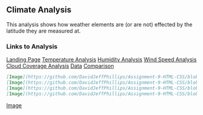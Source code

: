 ## Climate Analysis

This analysis shows how weather elements are (or are not) effected by the latitude they are measured at.

### Links to Analysis

[Landing Page](docs/landing.html)
[Temperature Analysis](docs/temperature.html)
[Humidity Analysis](docs/humidity.html)
[Wind Speed Analysis](docs/wind.html)
[Cloud Coverage Analysis](docs/clousdiness.html)
[Data](docs/data.html)
[Comparison](docs/comparison.html)

```markdown
[Image](https://github.com/DavidJeffPhillips/Assignment-9-HTML-CSS/blob/master/assignment-9-HTML-CSS/images/Fig1.png)
[Image](https://github.com/DavidJeffPhillips/Assignment-9-HTML-CSS/blob/master/assignment-9-HTML-CSS/images/Fig2.png)
[Image](https://github.com/DavidJeffPhillips/Assignment-9-HTML-CSS/blob/master/assignment-9-HTML-CSS/images/Fig3.png)
[Image](https://github.com/DavidJeffPhillips/Assignment-9-HTML-CSS/blob/master/assignment-9-HTML-CSS/images/Fig4.png)
```
[Image](Assignment-9-HTML-CSS/fig1.png)

